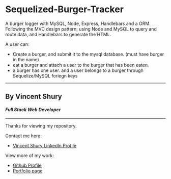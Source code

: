 # **Sequelized-Burger-Tracker**
A burger logger with MySQL, Node, Express, Handlebars and a ORM. Following the MVC design pattern; using Node and MySQL to query and route data, and Handlebars to generate the HTML.

A user can:

* Create a burger, and submit it to the mysql database. (must have burger in the name)
* eat a burger and attach a user to the burger that has been eaten. 
* a burger has one user. and a user belongs to a burger through Sequelize/MySQL foriegn keys

---

## By **Vincent Shury**
#### _Full Stack Web Developer_

---
Thanks for viewing my repository.

Contact me here: 
* [Vincent Shury LinkedIn Profile](https://www.linkedin.com/in/vincent-shury/)

View more of my work:
* [Github Profile](https://github.com/Vincent440)
* [Portfolio page](https://vincent440.github.io/) 
